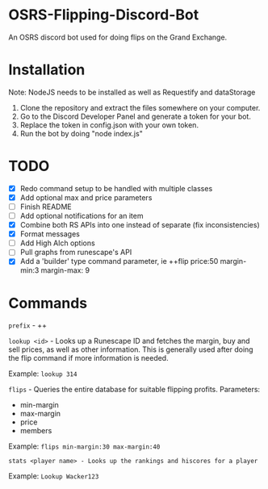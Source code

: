 # OSRS-Flipping-Discord-Bot
An OSRS discord bot used for doing flips on the Grand Exchange. 

# Installation 
Note: NodeJS needs to be installed as well as Requestify and dataStorage
1. Clone the repository and extract the files somewhere on your computer.
2. Go to the Discord Developer Panel and generate a token for your bot.
3. Replace the token in config.json with your own token.
4. Run the bot by doing "node index.js"

# TODO
- [x] Redo command setup to be handled with multiple classes 
- [x] Add optional max and price parameters 
- [ ] Finish README
- [ ] Add optional notifications for an item 
- [x] Combine both RS APIs into one instead of separate (fix inconsistencies)
- [x] Format messages 
- [ ] Add High Alch options 
- [ ] Pull graphs from runescape's API <optional>
- [x] Add a 'builder' type command parameter, ie ++flip price:50 margin-min:3 margin-max: 9

# Commands
`prefix` - ++

`lookup <id>` - Looks up a Runescape ID and fetches the margin, buy and sell prices, as well as other information. This is generally used after doing the flip command if more information is needed.

Example: `lookup 314`

`flips` - Queries the entire database for suitable flipping profits. Parameters:
- min-margin
- max-margin
- price
- members

Example: `flips min-margin:30 max-margin:40`

`stats <player name> - Looks up the rankings and hiscores for a player`

Example: `Lookup Wacker123`
